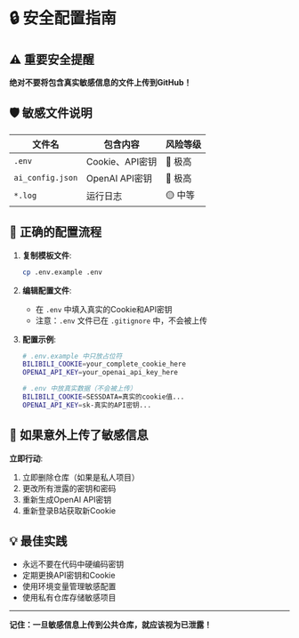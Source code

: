 # 🔒 安全配置指南

## ⚠️ 重要安全提醒

**绝对不要将包含真实敏感信息的文件上传到GitHub！**

## 🛡️ 敏感文件说明

| 文件名 | 包含内容 | 风险等级 |
|--------|----------|----------|
| `.env` | Cookie、API密钥 | 🔴 极高 |
| `ai_config.json` | OpenAI API密钥 | 🔴 极高 |
| `*.log` | 运行日志 | 🟡 中等 |

## 🔧 正确的配置流程

1. **复制模板文件**:
   ```bash
   cp .env.example .env
   ```

2. **编辑配置文件**:
   - 在 `.env` 中填入真实的Cookie和API密钥
   - 注意：`.env` 文件已在 `.gitignore` 中，不会被上传

3. **配置示例**:
   ```bash
   # .env.example 中只放占位符
   BILIBILI_COOKIE=your_complete_cookie_here
   OPENAI_API_KEY=your_openai_api_key_here

   # .env 中放真实数据（不会被上传）
   BILIBILI_COOKIE=SESSDATA=真实的cookie值...
   OPENAI_API_KEY=sk-真实的API密钥...
   ```

## 🚨 如果意外上传了敏感信息

**立即行动**:
1. 立即删除仓库（如果是私人项目）
2. 更改所有泄露的密钥和密码
3. 重新生成OpenAI API密钥
4. 重新登录B站获取新Cookie

## 💡 最佳实践

- 永远不要在代码中硬编码密钥
- 定期更换API密钥和Cookie
- 使用环境变量管理敏感配置
- 使用私有仓库存储敏感项目

---

**记住：一旦敏感信息上传到公共仓库，就应该视为已泄露！**
